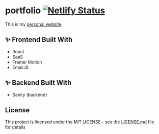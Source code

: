 # portfolio [![Netlify Status](https://api.netlify.com/api/v1/badges/c1d3d756-ee31-4571-87e8-4ba1d183ac33/deploy-status)](https://app.netlify.com/sites/shahan/deploys)

This is my  [personal website](https://shahan.netlify.app/)

## ✨ Frontend Built With

- React 
- SaaS
- Framer Motion
- EmailJS
## ✨ Backend Built With

- Sanity (backend)

## License

This project is licensed under the MIT LICENSE - see the [LICENSE.md](https://github.com/shahan007/portfolio/blob/main/README.md) file for details